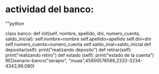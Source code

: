 # actividad del banco:
""python

class banco:
    def _init_(self, nombre, apellido, dni, numero_cuenta, saldo_inicial):
        self.nombre=nombre
        self.apellido=apellido
        self.dni=dni
        self.numero_cuenta=numero_cuenta
        self.saldo_inial=saldo_inicial
    def depositar(self):
        print("realizando deposito")
    def retirar(self):
        print("realizando retiro")
    def estado (self):
        print("estado de la cuenta")
REDsenario-banco("serapio", "muaa",45856576586,2333-3234-4343,96.080)